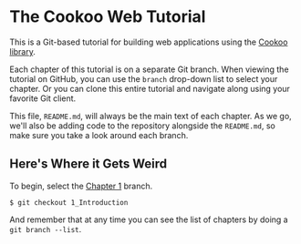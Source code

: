 # The Cookoo Web Tutorial

This is a Git-based tutorial for building web applications using the
[Cookoo library](https://github.com/Masterminds/cookoo).

Each chapter of this tutorial is on a separate Git branch. When viewing
the tutorial on GitHub, you can use the `branch` drop-down list to
select your chapter. Or you can clone this entire tutorial and navigate
along using your favorite Git client.

This file, `README.md`, will always be the main text of each chapter. As
we go, we'll also be adding code to the repository alongside the
`README.md`, so make sure you take a look around each branch.

## Here's Where it Gets Weird

To begin, select the
[Chapter 1](https://github.com/Masterminds/cookoo-web-tutorial/tree/1_Introduction)
branch.

```
$ git checkout 1_Introduction
```

And remember that at any time you can see the list of chapters by doing
a `git branch --list`.
